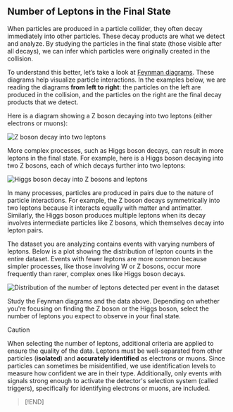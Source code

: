 ## Number of Leptons in the Final State
When particles are produced in a particle collider, they often decay immediately into other particles. These decay products are what we detect and analyze. By studying the particles in the final state (those visible after all decays), we can infer which particles were originally created in the collision.

To understand this better, let’s take a look at [Feynman diagrams](https://cds.cern.ch/record/2759490/files/Feynman%20Diagrams%20-%20ATLAS%20Cheat%20Sheet.pdf). These diagrams help visualize particle interactions. In the examples below, we are reading the diagrams **from left to right**: the particles on the left are produced in the collision, and the particles on the right are the final decay products that we detect.

Here is a diagram showing a Z boson decaying into two leptons (either electrons or muons):

![Z boson decay into two leptons](images/Z_decay_{theme}.png)

More complex processes, such as Higgs boson decays, can result in more leptons in the final state. For example, here is a Higgs boson decaying into two Z bosons, each of which decays further into two leptons:

![Higgs boson decay into Z bosons and leptons](images/higgs4l_decay_{theme}.png)

In many processes, particles are produced in pairs due to the nature of particle interactions. For example, the Z boson decays symmetrically into two leptons because it interacts equally with matter and antimatter. Similarly, the Higgs boson produces multiple leptons when its decay involves intermediate particles like Z bosons, which themselves decay into lepton pairs.

The dataset you are analyzing contains events with varying numbers of leptons. Below is a plot showing the distribution of lepton counts in the entire dataset. Events with fewer leptons are more common because simpler processes, like those involving W or Z bosons, occur more frequently than rarer, complex ones like Higgs boson decays.

![Distribution of the number of leptons detected per event in the dataset](images/lepton_plot_{theme}_{lumi}.png)

Study the Feynman diagrams and the data above. Depending on whether you're focusing on finding the Z boson or the Higgs boson, select the number of leptons you expect to observe in your final state.

> [!CAUTION] 
When selecting the number of leptons, additional criteria are applied to ensure the quality of the data. Leptons must be well-separated from other particles (**isolated**) and **accurately identified** as electrons or muons. Since particles can sometimes be misidentified, we use identification levels to measure how confident we are in their type. Additionally, only events with signals strong enough to activate the detector's selection system (called triggers), specifically for identifying electrons or muons, are included.
> [!END]
